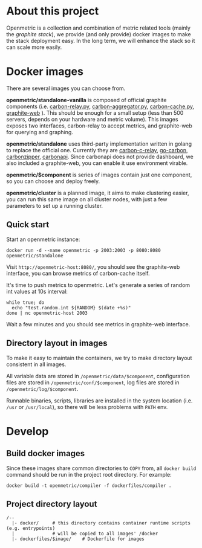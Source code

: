 # About this project

Openmetric is a collection and combination of metric related tools (mainly the *graphite stack*),
we provide (and only provide) docker images to make the stack deployment easy.
In the long term, we will enhance the stack so it can scale more easily.

# Docker images

There are several images you can choose from.

**openmetric/standalone-vanilla** is composed of official graphite components (i.e.
[carbon-relay.py](https://github.com/graphite-project/carbon/blob/master/bin/carbon-relay.py),
[carbon-aggregator.py](https://github.com/graphite-project/carbon/blob/master/bin/carbon-aggregator.py),
[carbon-cache.py](https://github.com/graphite-project/carbon/blob/master/bin/carbon-cache.py),
[graphite-web](https://github.com/graphite-project/graphite-web)
).
This should be enough for a small setup (less than 500 servers, depends on your hardware and metric volume).
This images exposes two interfaces, carbon-relay to accept metrics, and graphite-web for querying and graphing.

**openmetric/standalone** uses third-party implementation written in golang to replace the official one.
Currently they are
[carbon-c-relay](https://github.com/grobian/carbon-c-relay),
[go-carbon](https://github.com/lomik/go-carbon),
[carbonzipper](https://github.com/dgryski/carbonzipper),
[carbonapi](https://github.com/dgryski/carbonapi).
Since carbonapi does not provide dashboard, we also included a graphite-web, you can enable it use environment virable.

**openmetric/$component** is series of images contain just one component, so you can choose and deploy freely.

**openmetric/cluster** is a planned image, it aims to make clustering easier, you can run this same image on all cluster nodes,
with just a few parameters to set up a running cluster.

## Quick start

Start an openmetric instance:

```
docker run -d --name openmetric -p 2003:2003 -p 8080:8080 openmetric/standalone
```

Visit ``http://openmetric-host:8080/``, you should see the graphite-web interface,
you can browse metrics of carbon-cache itself.

It's time to push metrics to openmetric. Let's generate a series of random int values at 10s interval:

```
while true; do
  echo "test.random.int ${RANDOM} $(date +%s)"
done | nc openmetric-host 2003
```

Wait a few minutes and you should see metrics in graphite-web interface.

## Directory layout in images

To make it easy to maintain the containers, we try to make directory layout consistent in all images.

All variable data are stored in ``/openmetric/data/$component``, configuration files are stored in
``/openmetric/conf/$component``, log files are stored in ``/openmetric/log/$component``.

Runnable binaries, scripts, libraries are installed in the system location (i.e. ``/usr`` or ``/usr/local``),
so there will be less problems with ``PATH`` env.


# Develop

## Build docker images

Since these images share common directories to `COPY` from, all `docker build` command should be run in the project root directory.
For example:

```
docker build -t openmetric/compiler -f dockerfiles/compiler .
```

## Project directory layout

```
/--
  |- docker/     # this directory contains container runtime scripts (e.g. entrypoints)
  |              # will be copied to all images' /docker
  |- dockerfiles/$image/    # Dockerfile for images
```

